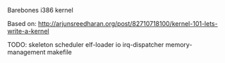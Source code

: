 Barebones i386 kernel

Based on:
  http://arjunsreedharan.org/post/82710718100/kernel-101-lets-write-a-kernel
  
TODO:
  skeleton
  scheduler
  elf-loader
  io
  irq-dispatcher
  memory-management
  makefile
